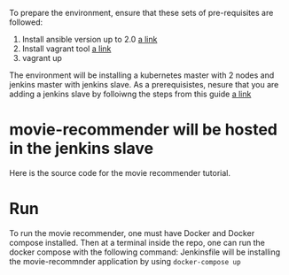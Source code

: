To prepare the environment, ensure that these sets of pre-requisites are followed:
 1. Install ansible version up to 2.0 [a link](https://docs.ansible.com/ansible/latest/installation_guide/intro_installation.html)
 2. Install vagrant tool [a link](https://www.vagrantup.com/docs/installation)
 3. vagrant up 

 The environment will be installing a kubernetes master with 2 nodes and jenkins master with jenkins slave.
As a prerequisistes, nesure that you are adding a jenkins slave by folloiwng the steps from this guide [a link](https://devopscube.com/setup-slaves-on-jenkins-2/)

# movie-recommender will be hosted in the jenkins slave
Here is the source code for the movie recommender tutorial.
# Run
To run the movie recommender, one must have Docker and Docker compose installed.
Then at a terminal inside the repo, one can run the docker compose with the following command:
Jenkinsfile will be installing the movie-recommnder application by using `docker-compose up`
